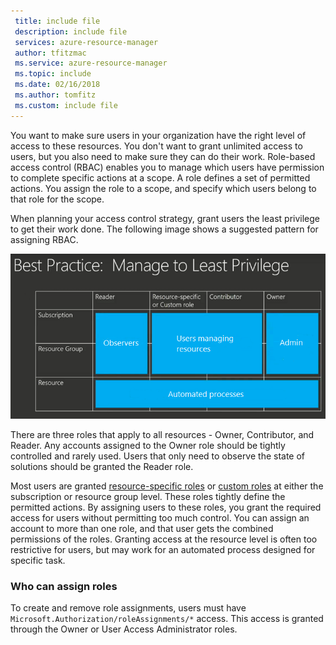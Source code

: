 ```yaml
---
 title: include file
 description: include file
 services: azure-resource-manager
 author: tfitzmac
 ms.service: azure-resource-manager
 ms.topic: include
 ms.date: 02/16/2018
 ms.author: tomfitz
 ms.custom: include file
---
```


You want to make sure users in your organization have the right level of access to these resources. You don't want to grant unlimited access to users, but you also need to make sure they can do their work. Role-based access control (RBAC) enables you to manage which users have permission to complete specific actions at a scope. A role defines a set of permitted actions. You assign the role to a scope, and specify which users belong to that role for the scope.

When planning your access control strategy, grant users the least privilege to get their work done. The following image shows a suggested pattern for assigning RBAC.

![Scope](./media/resource-manager-governance-rbac/role-examples.png)

There are three roles that apply to all resources - Owner, Contributor, and Reader. Any accounts assigned to the Owner role should be tightly controlled and rarely used. Users that only need to observe the state of solutions should be granted the Reader role.

Most users are granted [resource-specific roles](../articles/active-directory/role-based-access-built-in-roles.md) or [custom roles](../articles/role-based-access-control/custom-roles.md) at either the subscription or resource group level. These roles tightly define the permitted actions. By assigning users to these roles, you grant the required access for users without permitting too much control. You can assign an account to more than one role, and that user gets the combined permissions of the roles. Granting access at the resource level is often too restrictive for users, but may work for an automated process designed for specific task.

### Who can assign roles

To create and remove role assignments, users must have `Microsoft.Authorization/roleAssignments/*` access. This access is granted through the Owner or User Access Administrator roles.